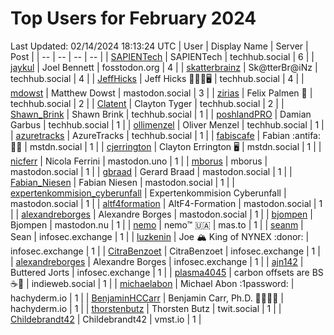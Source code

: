 # Top Users for February 2024
Last Updated: 02/14/2024 18:13:24 UTC
| User | Display Name | Server | Post |
| -- | -- | -- | -- |
| [SAPIENTech](https://techhub.social/@SAPIENTech) | SAPIENTech | techhub.social | 6 |
| [jaykul](https://fosstodon.org/@jaykul) | Joel Bennett | fosstodon.org | 4 |
| [skatterbrainz](https://techhub.social/@skatterbrainz) | Sk@tterBr@iNz | techhub.social | 4 |
| [JeffHicks](https://techhub.social/@JeffHicks) | Jeff Hicks 🐶🎼🍷🖥️ | techhub.social | 4 |
| [mdowst](https://mastodon.social/@mdowst) | Matthew Dowst | mastodon.social | 3 |
| [zirias](https://techhub.social/@zirias) | Felix Palmen 📯 | techhub.social | 2 |
| [Clatent](https://techhub.social/@Clatent) | Clayton Tyger | techhub.social | 2 |
| [Shawn_Brink](https://techhub.social/@Shawn_Brink) | Shawn Brink | techhub.social | 1 |
| [poshlandPRO](https://techhub.social/@poshlandPRO) | Damian Garbus | techhub.social | 1 |
| [ollimenzel](https://techhub.social/@ollimenzel) | Oliver Menzel | techhub.social | 1 |
| [azuretracks](https://techhub.social/@azuretracks) | AzureTracks | techhub.social | 1 |
| [fabiscafe](https://mstdn.social/@fabiscafe) | Fabian :antifa: 🏳️‍🌈 | mstdn.social | 1 |
| [cjerrington](https://mstdn.social/@cjerrington) | Clayton Errington 🖥️ | mstdn.social | 1 |
| [nicferr](https://mastodon.uno/@nicferr) | Nicola Ferrini | mastodon.uno | 1 |
| [mborus](https://mastodon.social/@mborus) | mborus | mastodon.social | 1 |
| [gbraad](https://mastodon.social/@gbraad) | Gerard Braad | mastodon.social | 1 |
| [Fabian_Niesen](https://mastodon.social/@Fabian_Niesen) | Fabian Niesen | mastodon.social | 1 |
| [expertenkommision_cyberunfall](https://mastodon.social/@expertenkommision_cyberunfall) | Expertenkommision Cyberunfall | mastodon.social | 1 |
| [altf4formation](https://mastodon.social/@altf4formation) | AltF4-Formation | mastodon.social | 1 |
| [alexandreborges](https://mastodon.social/@alexandreborges) | Alexandre Borges | mastodon.social | 1 |
| [bjompen](https://mastodon.nu/@bjompen) | Bjompen | mastodon.nu | 1 |
| [nemo](https://mas.to/@nemo) | nemo™ 🇺🇦 | mas.to | 1 |
| [seanm](https://infosec.exchange/@seanm) | Sean | infosec.exchange | 1 |
| [luzkenin](https://infosec.exchange/@luzkenin) | Joe 🏔️ King of NYNEX :donor: | infosec.exchange | 1 |
| [CitraBenzoet](https://infosec.exchange/@CitraBenzoet) | CitraBenzoet | infosec.exchange | 1 |
| [alexandreborges](https://infosec.exchange/@alexandreborges) | Alexandre Borges | infosec.exchange | 1 |
| [ajn142](https://infosec.exchange/@ajn142) | Buttered Jorts | infosec.exchange | 1 |
| [plasma4045](https://indieweb.social/@plasma4045) | carbon offsets are BS ☕️🥬 | indieweb.social | 1 |
| [michaelabon](https://hachyderm.io/@michaelabon) | Michael Abon :1password: | hachyderm.io | 1 |
| [BenjaminHCCarr](https://hachyderm.io/@BenjaminHCCarr) | Benjamin Carr, Ph.D. 👨🏻‍💻🧬 | hachyderm.io | 1 |
| [thorstenbutz](https://twit.social/@thorstenbutz) | Thorsten Butz | twit.social | 1 |
| [Childebrandt42](https://vmst.io/@Childebrandt42) | Childebrandt42 | vmst.io | 1 |
